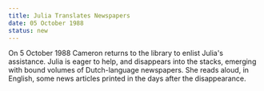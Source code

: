 ```yaml
---
title: Julia Translates Newspapers
date: 05 October 1988 
status: new
---
```


On 5 October 1988 Cameron returns to the library to enlist Julia's
assistance. Julia is eager to help, and disappears into the stacks,
emerging with bound volumes of Dutch-language newspapers. She reads
aloud, in English, some news articles printed in the days after the
disappearance.

